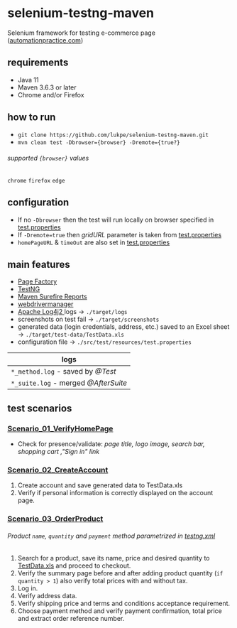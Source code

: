 # selenium-testng-maven
Selenium framework for testing e-commerce page ([automationpractice.com](http://automationpractice.com))

## requirements
* Java 11
* Maven 3.6.3 or later
* Chrome and/or Firefox

## how to run
* `git clone https://github.com/lukpe/selenium-testng-maven.git`
* `mvn clean test -Dbrowser={browser} -Dremote={true?}`

###### supported `{browser}` values
`chrome` `firefox` `edge`

## configuration
[test.properties]: src/test/resources/test.properties
* If no `-Dbrowser` then the test will run locally on browser specified in [test.properties]
* If `-Dremote=true` then  _gridURL_ parameter is taken from [test.properties]
* `homePageURL` & `timeOut` are also set in [test.properties]

## main features
* [Page Factory](https://github.com/SeleniumHQ/selenium/wiki/PageFactory)
* [TestNG](https://testng.org/doc/)
* [Maven Surefire Reports](https://maven.apache.org/surefire/maven-surefire-report-plugin/)
* [webdrivermanager](https://github.com/bonigarcia/webdrivermanager)
* [Apache Log4j2 ](https://logging.apache.org/log4j/2.x/) logs -> `./target/logs`
* screenshots on test fail -> `./target/screenshots`
* generated data (login credentials, address, etc.) saved to an Excel sheet -> `./target/test-data/TestData.xls`
* configuration file -> `./src/test/resources/test.properties`

| logs |
|------|
|`*_method.log` - saved by _@Test_|
|`*_suite.log` - merged _@AfterSuite_|

## test scenarios
### [Scenario_01_VerifyHomePage](/src/test/java/org/test/Scenario_01_VerifyHomePage.java)
* Check for presence/validate: _page title, logo image, search bar, shopping cart ,"Sign in" link_
### [Scenario_02_CreateAccount](/src/test/java/org/test/Scenario_02_CreateAccount.java)
1. Create account and save generated data to TestData.xls
2. Verify if personal information is correctly displayed on the account page.
### [Scenario_03_OrderProduct](src/test/java/org/test/Scenario_03_OrderProduct.java)
[testng.xml]: ./testng.xml
[TestData.xls]: src/test/resources/TestData.xls
###### Product `name`, `quantity` and `payment` method parametrized in [testng.xml]
1. Search for a product, save its name, price and desired quantity to [TestData.xls] and proceed to checkout.
2. Verify the summary page before and after adding product quantity (`if quantity > 1`) also verify total prices with and without tax.
3. Log in.
4. Verify address data.
5. Verify shipping price and terms and conditions acceptance requirement.
6. Choose payment method and verify payment confirmation, total price and extract order reference number.
